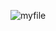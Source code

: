   
 
 
            
![myfile](https://www.reactiongifs.us/wp-content/uploads/2013/10/nuh_uh_conan_obrien.gif)
 
            
 
  
 
 
